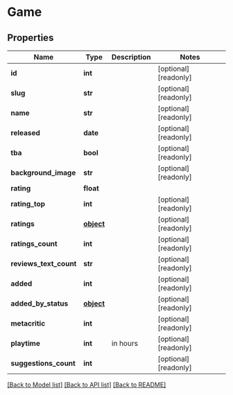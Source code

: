 # Game

## Properties
Name | Type | Description | Notes
------------ | ------------- | ------------- | -------------
**id** | **int** |  | [optional] [readonly] 
**slug** | **str** |  | [optional] [readonly] 
**name** | **str** |  | [optional] [readonly] 
**released** | **date** |  | [optional] [readonly] 
**tba** | **bool** |  | [optional] [readonly] 
**background_image** | **str** |  | [optional] [readonly] 
**rating** | **float** |  | 
**rating_top** | **int** |  | [optional] [readonly] 
**ratings** | [**object**](.md) |  | [optional] [readonly] 
**ratings_count** | **int** |  | [optional] [readonly] 
**reviews_text_count** | **str** |  | [optional] [readonly] 
**added** | **int** |  | [optional] [readonly] 
**added_by_status** | [**object**](.md) |  | [optional] [readonly] 
**metacritic** | **int** |  | [optional] [readonly] 
**playtime** | **int** | in hours | [optional] [readonly] 
**suggestions_count** | **int** |  | [optional] [readonly] 

[[Back to Model list]](../README.md#documentation-for-models) [[Back to API list]](../README.md#documentation-for-api-endpoints) [[Back to README]](../README.md)


